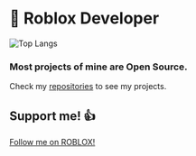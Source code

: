 # 📝 Roblox Developer
![Top Langs](https://github-readme-stats.vercel.app/api/top-langs/?username=ivadsiuls&layout=compact&theme=transparent)

### Most projects of mine are Open Source.

Check my [repositories](https://github.com/ivadsiuls?tab=repositories) to see my projects.

## Support me! 👍

[Follow me on ROBLOX!](https://www.roblox.com/users/5048508312/profile)
